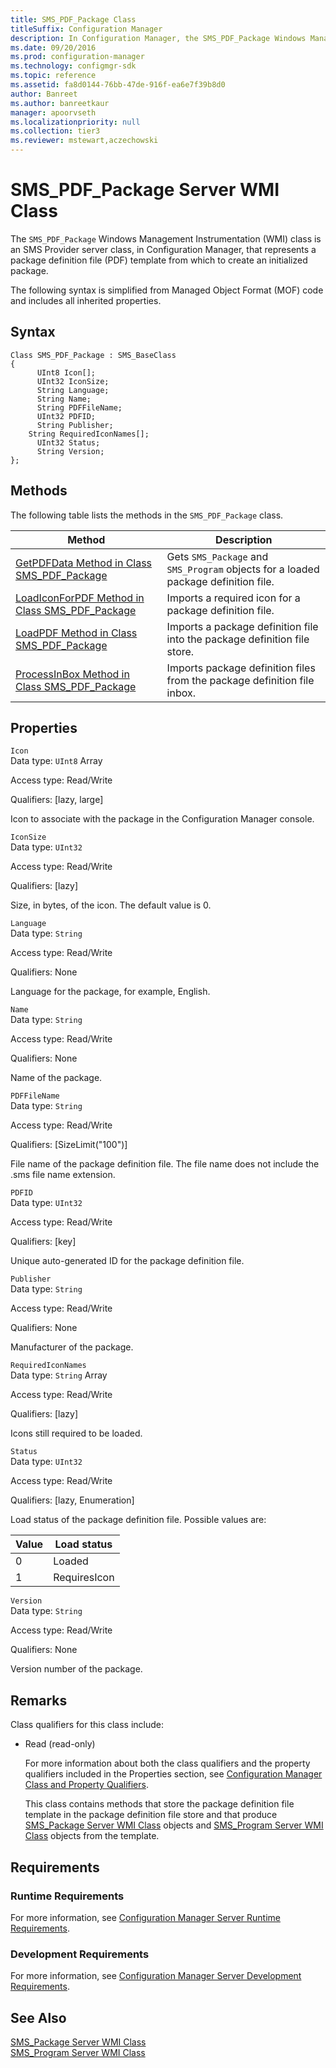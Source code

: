 ```yaml
---
title: SMS_PDF_Package Class
titleSuffix: Configuration Manager
description: In Configuration Manager, the SMS_PDF_Package Windows Management Instrumentation class is an SMS Provider server class that represents a package definition file template from which to create an initialized package.
ms.date: 09/20/2016
ms.prod: configuration-manager
ms.technology: configmgr-sdk
ms.topic: reference
ms.assetid: fa8d0144-76bb-47de-916f-ea6e7f39b8d0
author: Banreet
ms.author: banreetkaur
manager: apoorvseth
ms.localizationpriority: null
ms.collection: tier3
ms.reviewer: mstewart,aczechowski
---
```

# SMS_PDF_Package Server WMI Class
The `SMS_PDF_Package` Windows Management Instrumentation (WMI) class is an SMS Provider server class, in Configuration Manager, that represents a package definition file (PDF) template from which to create an initialized package.  

 The following syntax is simplified from Managed Object Format (MOF) code and includes all inherited properties.  

## Syntax  

```  
Class SMS_PDF_Package : SMS_BaseClass  
{  
      UInt8 Icon[];  
      UInt32 IconSize;  
      String Language;  
      String Name;  
      String PDFFileName;  
      UInt32 PDFID;  
      String Publisher;  
    String RequiredIconNames[];  
      UInt32 Status;  
      String Version;  
};  
```  

## Methods  
 The following table lists the methods in the `SMS_PDF_Package` class.  

|Method|Description|  
|------------|-----------------|  
|[GetPDFData Method in Class SMS_PDF_Package](../../../../../develop/reference/core/servers/configure/getpdfdata-method-in-class-sms_pdf_package.md)|Gets `SMS_Package` and `SMS_Program` objects for a loaded package definition file.|  
|[LoadIconForPDF Method in Class SMS_PDF_Package](../../../../../develop/reference/core/servers/configure/loadiconforpdf-method-in-class-sms_pdf_package.md)|Imports a required icon for a package definition file.|  
|[LoadPDF Method in Class SMS_PDF_Package](../../../../../develop/reference/core/servers/configure/loadpdf-method-in-class-sms_pdf_package.md)|Imports a package definition file into the package definition file store.|  
|[ProcessInBox Method in Class SMS_PDF_Package](../../../../../develop/reference/core/servers/configure/processinbox-method-in-class-sms_pdf_package.md)|Imports package definition files from the package definition file inbox.|  

## Properties  
 `Icon`  
 Data type: `UInt8` Array  

 Access type: Read/Write  

 Qualifiers: [lazy, large]  

 Icon to associate with the package in the Configuration Manager console.  

 `IconSize`  
 Data type: `UInt32`  

 Access type: Read/Write  

 Qualifiers: [lazy]  

 Size, in bytes, of the icon. The default value is 0.  

 `Language`  
 Data type: `String`  

 Access type: Read/Write  

 Qualifiers: None  

 Language for the package, for example, English.  

 `Name`  
 Data type: `String`  

 Access type: Read/Write  

 Qualifiers: None  

 Name of the package.  

 `PDFFileName`  
 Data type: `String`  

 Access type: Read/Write  

 Qualifiers: [SizeLimit("100")]  

 File name of the package definition file. The file name does not include the .sms file name extension.  

 `PDFID`  
 Data type: `UInt32`  

 Access type: Read/Write  

 Qualifiers: [key]  

 Unique auto-generated ID for the package definition file.  

 `Publisher`  
 Data type: `String`  

 Access type: Read/Write  

 Qualifiers: None  

 Manufacturer of the package.  

 `RequiredIconNames`  
 Data type: `String` Array  

 Access type: Read/Write  

 Qualifiers: [lazy]  

 Icons still required to be loaded.  

 `Status`  
 Data type: `UInt32`  

 Access type: Read/Write  

 Qualifiers: [lazy, Enumeration]  

 Load status of the package definition file. Possible values are:  

|Value|Load status|  
|-|-|  
|0|Loaded|  
|1|RequiresIcon|  

 `Version`  
 Data type: `String`  

 Access type: Read/Write  

 Qualifiers: None  

 Version number of the package.  

## Remarks  
 Class qualifiers for this class include:  

- Read (read-only)  

  For more information about both the class qualifiers and the property qualifiers included in the Properties section, see [Configuration Manager Class and Property Qualifiers](../../../../../develop/reference/misc/class-and-property-qualifiers.md).  

  This class contains methods that store the package definition file template in the package definition file store and that produce [SMS_Package Server WMI Class](../../../../../develop/reference/core/servers/configure/sms_package-server-wmi-class.md) objects and [SMS_Program Server WMI Class](../../../../../develop/reference/core/servers/configure/sms_program-server-wmi-class.md) objects from the template.  

## Requirements  

### Runtime Requirements  
 For more information, see [Configuration Manager Server Runtime Requirements](../../../../../develop/core/reqs/server-runtime-requirements.md).  

### Development Requirements  
 For more information, see [Configuration Manager Server Development Requirements](../../../../../develop/core/reqs/server-development-requirements.md).  

## See Also  
 [SMS_Package Server WMI Class](../../../../../develop/reference/core/servers/configure/sms_package-server-wmi-class.md)   
 [SMS_Program Server WMI Class](../../../../../develop/reference/core/servers/configure/sms_program-server-wmi-class.md)
